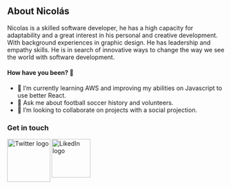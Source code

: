 ## About Nicolás
Nicolas is a skilled software developer, he has a high capacity for adaptability and a great interest in his personal and creative development. With background experiences in graphic design. He has leadership and empathy skills. He is in search of innovative ways to change the way we see the world with software development.

#### How have you been? 👋
- 🌱 I’m currently learning AWS and improving my abilities on Javascript to use better React.
- 💬 Ask me about football soccer history and volunteers.
- 👯 I’m looking to collaborate on projects with a social projection.
### Get in touch

<a href="https://twitter.com/EinNicolas"><img src="https://i.imgur.com/ioDEnwO.png" align="left" width="100" height="100" border="0" alt="Twitter logo"></a>
<a href="https://www.linkedin.com/in/nicolas-moran/"><img src="https://i.imgur.com/hfTlAuY.png" align="left" width="90" height="90" border="0" alt="LikedIn logo"></a>









<!--
**nickmoran06/nickmoran06** is a ✨ _special_ ✨ repository because its `README.md` (this file) appears on your GitHub profile.

Here are some ideas to get you started:

- 🔭 I’m currently working on ...
- 🌱 I’m currently learning ...
- 👯 I’m looking to collaborate on ...
- 🤔 I’m looking for help with ...
- 💬 Ask me about ...
- 📫 How to reach me: ...
- 😄 Pronouns: ...
- ⚡ Fun fact: ...
-->
